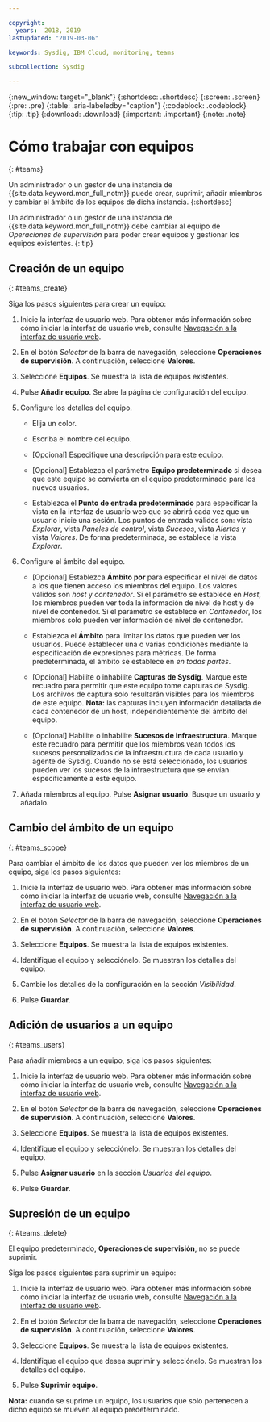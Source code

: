 ```yaml
---

copyright:
  years:  2018, 2019
lastupdated: "2019-03-06"

keywords: Sysdig, IBM Cloud, monitoring, teams

subcollection: Sysdig

---
```


{:new_window: target="_blank"}
{:shortdesc: .shortdesc}
{:screen: .screen}
{:pre: .pre}
{:table: .aria-labeledby="caption"}
{:codeblock: .codeblock}
{:tip: .tip}
{:download: .download}
{:important: .important}
{:note: .note}

# Cómo trabajar con equipos
{: #teams}

Un administrador o un gestor de una instancia de {{site.data.keyword.mon_full_notm}} puede crear, suprimir, añadir miembros y cambiar el ámbito de los equipos de dicha instancia. 
{:shortdesc} 

Un administrador o un gestor de una instancia de {{site.data.keyword.mon_full_notm}} debe cambiar al equipo de *Operaciones de supervisión* para poder crear equipos y gestionar los equipos existentes.
{: tip}

## Creación de un equipo
{: #teams_create}

Siga los pasos siguientes para crear un equipo:

1. Inicie la interfaz de usuario web. Para obtener más información sobre cómo iniciar la interfaz de usuario web, consulte [Navegación a la interfaz de usuario web](/docs/services/Monitoring-with-Sysdig?topic=Sysdig-launch#launch). 
    
2. En el botón *Selector* de la barra de navegación, seleccione **Operaciones de supervisión**. A continuación, seleccione **Valores**.

3. Seleccione **Equipos**. Se muestra la lista de equipos existentes.

4. Pulse **Añadir equipo**. Se abre la página de configuración del equipo.

5. Configure los detalles del equipo. 

    * Elija un color.

    * Escriba el nombre del equipo.

    * [Opcional] Especifique una descripción para este equipo.

    * [Opcional] Establezca el parámetro **Equipo predeterminado** si desea que este equipo se convierta en el equipo predeterminado para los nuevos usuarios.

    * Establezca el **Punto de entrada predeterminado** para especificar la vista en la interfaz de usuario web que se abrirá cada vez que un usuario inicie una sesión. Los puntos de entrada válidos son: vista *Explorar*, vista *Paneles de control*, vista *Sucesos*, vista *Alertas* y vista *Valores*. De forma predeterminada, se establece la vista *Explorar*.

6. Configure el ámbito del equipo. 

    * [Opcional] Establezca **Ámbito por** para especificar el nivel de datos a los que tienen acceso los miembros del equipo. Los valores válidos son *host* y *contenedor*. Si el parámetro se establece en *Host*, los miembros pueden ver toda la información de nivel de host y de nivel de contenedor. Si el parámetro se establece en *Contenedor*, los miembros solo pueden ver información de nivel de contenedor.

    * Establezca el **Ámbito** para limitar los datos que pueden ver los usuarios. Puede establecer una o varias condiciones mediante la especificación de expresiones para métricas. De forma predeterminada, el ámbito se establece en *en todas partes*.
	
    * [Opcional] Habilite o inhabilite **Capturas de Sysdig**. Marque este recuadro para permitir que este equipo tome capturas de Sysdig. Los archivos de captura solo resultarán visibles para los miembros de este equipo. **Nota:** las capturas incluyen información detallada de cada contenedor de un host, independientemente del ámbito del equipo.

    * [Opcional] Habilite o inhabilite **Sucesos de infraestructura**. Marque este recuadro para permitir que los miembros vean todos los sucesos personalizados de la infraestructura de cada usuario y agente de Sysdig. Cuando no se está seleccionado, los usuarios pueden ver los sucesos de la infraestructura que se envían específicamente a este equipo. 

6. Añada miembros al equipo. Pulse **Asignar usuario**. Busque un usuario y añádalo.



## Cambio del ámbito de un equipo
{: #teams_scope}

Para cambiar el ámbito de los datos que pueden ver los miembros de un equipo, siga los pasos siguientes: 

1. Inicie la interfaz de usuario web. Para obtener más información sobre cómo iniciar la interfaz de usuario web, consulte [Navegación a la interfaz de usuario web](/docs/services/Monitoring-with-Sysdig?topic=Sysdig-launch#launch). 
    
2. En el botón *Selector* de la barra de navegación, seleccione **Operaciones de supervisión**. A continuación, seleccione **Valores**.

3. Seleccione **Equipos**. Se muestra la lista de equipos existentes.

4. Identifique el equipo y selecciónelo. Se muestran los detalles del equipo.

5. Cambie los detalles de la configuración en la sección *Visibilidad*.

6. Pulse **Guardar**. 


## Adición de usuarios a un equipo
{: #teams_users}

Para añadir miembros a un equipo, siga los pasos siguientes: 

1. Inicie la interfaz de usuario web. Para obtener más información sobre cómo iniciar la interfaz de usuario web, consulte [Navegación a la interfaz de usuario web](/docs/services/Monitoring-with-Sysdig?topic=Sysdig-launch#launch). 
    
2. En el botón *Selector* de la barra de navegación, seleccione **Operaciones de supervisión**. A continuación, seleccione **Valores**.

3. Seleccione **Equipos**. Se muestra la lista de equipos existentes.

4. Identifique el equipo y selecciónelo. Se muestran los detalles del equipo.

5. Pulse **Asignar usuario** en la sección *Usuarios del equipo*.

6. Pulse **Guardar**. 


## Supresión de un equipo
{: #teams_delete}

El equipo predeterminado, **Operaciones de supervisión**, no se puede suprimir. 

Siga los pasos siguientes para suprimir un equipo:

1. Inicie la interfaz de usuario web. Para obtener más información sobre cómo iniciar la interfaz de usuario web, consulte [Navegación a la interfaz de usuario web](/docs/services/Monitoring-with-Sysdig?topic=Sysdig-launch#launch). 
    
2. En el botón *Selector* de la barra de navegación, seleccione **Operaciones de supervisión**. A continuación, seleccione **Valores**.

3. Seleccione **Equipos**. Se muestra la lista de equipos existentes.

4. Identifique el equipo que desea suprimir y selecciónelo. Se muestran los detalles del equipo.

5. Pulse **Suprimir equipo**.

**Nota:** cuando se suprime un equipo, los usuarios que solo pertenecen a dicho equipo se mueven al equipo predeterminado.



